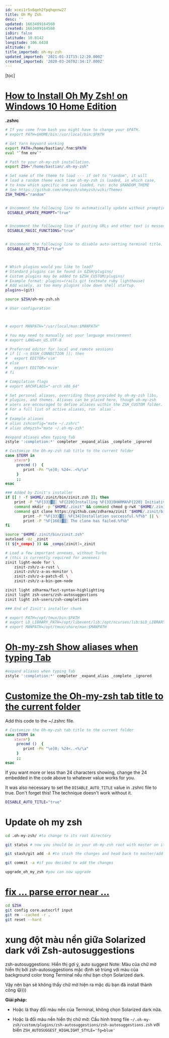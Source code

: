 ```yaml
---
id: xcei1r5x6qeh2fpqhqenw27
title: Oh My Zsh
desc: ''
updated: 1663409164560
created: 1663409164560
isDir: false
latitude: 10.8142
longitude: 106.6438
altitude: 0
title_imported: oh-my-zsh
updated_imported: '2021-01-31T15:12:20.000Z'
created_imported: '2020-03-26T02:34:17.000Z'
---
```


[toc]








# [How to Install Oh My Zsh! on Windows 10 Home Edition](https://dev.to/vsalbuq/how-to-install-oh-my-zsh-on-windows-10-home-edition-49g2)
**.zshrc**

```bash
# If you come from bash you might have to change your $PATH.
# export PATH=$HOME/bin:/usr/local/bin:$PATH

# Get Yarn keyword working
export PATH=/home/bastian/.fnm:$PATH
eval "`fnm env`"

# Path to your oh-my-zsh installation.
export ZSH="/home/bastian/.oh-my-zsh"

# Set name of the theme to load --- if set to "random", it will
# load a random theme each time oh-my-zsh is loaded, in which case,
# to know which specific one was loaded, run: echo $RANDOM_THEME
# See https://github.com/ohmyzsh/ohmyzsh/wiki/Themes
ZSH_THEME="random"


# Uncomment the following line to automatically update without prompting.
 DISABLE_UPDATE_PROMPT="true"


# Uncomment the following line if pasting URLs and other text is messed up.
 DISABLE_MAGIC_FUNCTIONS="true"


# Uncomment the following line to disable auto-setting terminal title.
 DISABLE_AUTO_TITLE="true"



# Which plugins would you like to load?
# Standard plugins can be found in $ZSH/plugins/
# Custom plugins may be added to $ZSH_CUSTOM/plugins/
# Example format: plugins=(rails git textmate ruby lighthouse)
# Add wisely, as too many plugins slow down shell startup.
plugins=(git)

source $ZSH/oh-my-zsh.sh

# User configuration



# export MANPATH="/usr/local/man:$MANPATH"

# You may need to manually set your language environment
# export LANG=en_US.UTF-8

# Preferred editor for local and remote sessions
# if [[ -n $SSH_CONNECTION ]]; then
#   export EDITOR='vim'
# else
#   export EDITOR='mvim'
# fi

# Compilation flags
# export ARCHFLAGS="-arch x86_64"

# Set personal aliases, overriding those provided by oh-my-zsh libs,
# plugins, and themes. Aliases can be placed here, though oh-my-zsh
# users are encouraged to define aliases within the ZSH_CUSTOM folder.
# For a full list of active aliases, run `alias`.
#
# Example aliases
# alias zshconfig="mate ~/.zshrc"
# alias ohmyzsh="mate ~/.oh-my-zsh"

#expand aliases when typing Tab
zstyle ':completion:*' completer _expand_alias _complete _ignored

# Customize the Oh-my-zsh tab title to the current folder
case $TERM in
    xterm*)
     precmd ()  {
        print -Pn "\e]0; %24<..<%/\a"
     }
     ;;
esac

### Added by Zinit's installer
if [[ ! -f $HOME/.zinit/bin/zinit.zsh ]]; then
    print -P "%F{33}▓▒░ %F{220}Installing %F{33}DHARMA%F{220} Initiative Plugin Manager (%F{33}zdharma/zinit%F{220})…%f"
    command mkdir -p "$HOME/.zinit" && command chmod g-rwX "$HOME/.zinit"
    command git clone https://github.com/zdharma/zinit "$HOME/.zinit/bin" && \
        print -P "%F{33}▓▒░ %F{34}Installation successful.%f%b" || \
        print -P "%F{160}▓▒░ The clone has failed.%f%b"
fi

source "$HOME/.zinit/bin/zinit.zsh"
autoload -Uz _zinit
(( ${+_comps} )) && _comps[zinit]=_zinit

# Load a few important annexes, without Turbo
# (this is currently required for annexes)
zinit light-mode for \
    zinit-zsh/z-a-rust \
    zinit-zsh/z-a-as-monitor \
    zinit-zsh/z-a-patch-dl \
    zinit-zsh/z-a-bin-gem-node

zinit light zdharma/fast-syntax-highlighting
zinit light zsh-users/zsh-autosuggestions
zinit light zsh-users/zsh-completions

### End of Zinit's installer chunk

# export PATH=/opt/tmux/bin:$PATH
# export LD_LIBRARY_PATH=/opt/libevent/lib:/opt/ncurses/lib:$LD_LIBRARY_PATH
# export MANPATH=/opt/tmux/share/man:$MANPATH
```

# [Oh-my-zsh Show aliases when typing Tab](https://stackoverflow.com/questions/24045044/oh-my-zsh-aliases-do-not-autocomplete)

```bash
#expand aliases when typing Tab
zstyle ':completion:*' completer _expand_alias _complete _ignored
```

# [Customize the Oh-my-zsh tab title to the current folder](https://www.rogerpence.com/posts/how-to-customize-ubuntu's-terminal-tab-titles)

Add this code to the ~/.zshrc file.
```bash
# Customize the Oh-my-zsh tab title to the current folder
case $TERM in
    xterm*)
     precmd ()  {
        print -Pn "\e]0; %24<..<%/\a"
     }
     ;;
esac
```

If you want more or less than 24 characters showing, change the 24 embedded in the code above to whatever value works for you.

It was also necessary to set the `DISABLE_AUTO_TITLE` value in .zshrc file to true.
Don't forget this! The technique doesn't work without it.

```bash
DISABLE_AUTO_TITLE="true"
```

# Update oh my zsh
```bash
cd .oh-my-zsh/ #to change to its root directory

git status # now you should be in your oh-my-zsh root with master on it and do git status

git stash/git add -A #to stash the changes and head back to master/add the changes

git commit -a #if you decided to add the changes

upgrade_oh_my_zsh #you can now upgrade
```

# [fix ... parse error near ...](https://github.com/ohmyzsh/ohmyzsh/issues/4870)
```bash
cd $ZSH
git config core.autocrlf input
git rm --cached -r .
git reset --hard
```
# xung đột màu nền giữa Solarized dark với Zsh-autosuggestions
zsh-autosuggestions: Hiển thị gợi ý, auto suggest Note: Màu của chữ mờ hiển thị bởi zsh-autosuggestions mặc định sẽ trùng với màu của background color trong Terminal nếu như bạn chọn Solarized dark.

Vậy nên bạn sẽ không thấy chữ mờ hiện ra mặc dù bạn đã install thành công 😃)))

**Giải pháp:**

+ Hoặc là thay đổi màu nền của Terminal, không chọn Solarized dark nữa.

+ Hoặc là đổi màu nền hiển thị chữ mờ: Cấu hình trong file `~/.oh-my-zsh/custom/plugins/zsh-autosuggestions/zsh-autosuggestions.zsh` với biến `ZSH_AUTOSUGGEST_HIGHLIGHT_STYLE='fg=blue'`